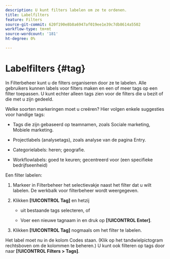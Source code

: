 ```yaml
---
description: U kunt filters labelen om ze te ordenen.
title: Labelfilters
feature: Filters
source-git-commit: 620f190e8b8a6947af019ee1e39c7db8614a5502
workflow-type: tm+mt
source-wordcount: '181'
ht-degree: 0%

---
```


# Labelfilters {#tag}

In Filterbeheer kunt u de filters organiseren door ze te labelen. Alle gebruikers kunnen labels voor filters maken en een of meer tags op een filter toepassen. U kunt echter alleen tags zien voor de filters die u bezit of die met u zijn gedeeld.

Welke soorten markeringen moet u creëren? Hier volgen enkele suggesties voor handige tags:

* Tags die zijn gebaseerd op teamnamen, zoals Sociale marketing, Mobiele marketing.

* Projectlabels (analysetags), zoals analyse van de pagina Entry.

* Categorielabels: heren; geografie.

* Workflowlabels: goed te keuren; gecentreerd voor (een specifieke bedrijfseenheid)

Een filter labelen:

1. Markeer in Filterbeheer het selectievakje naast het filter dat u wilt labelen. De werkbalk voor filterbeheer wordt weergegeven.

1. Klikken **[!UICONTROL Tag]** en hetzij

   * uit bestaande tags selecteren, of

   * Voer een nieuwe tagnaam in en druk op **[!UICONTROL Enter]**.

1. Klikken **[!UICONTROL Tag]** nogmaals om het filter te labelen.

Het label moet nu in de kolom Codes staan. (Klik op het tandwielpictogram rechtsboven om de kolommen te beheren.)
U kunt ook filteren op tags door naar **[!UICONTROL Filters > Tags]**.